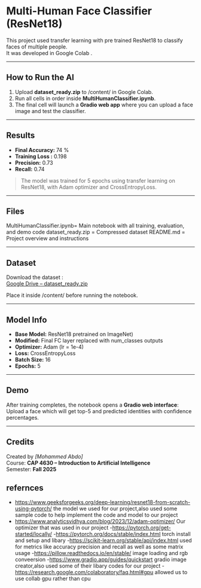 # Multi-Human Face Classifier (ResNet18)

This project used transfer learning with pre trained ResNet18 to classify faces of multiple people.  
It was developed in Google Colab .

---

##  How to Run the AI
1. Upload **dataset_ready.zip** to /content/ in Google Colab.  
2. Run all cells in order inside **MultiHumanClassifier.ipynb**.  
3. The final cell will launch a **Gradio web app** where you can upload a face image and test the classifier.

---

##  Results
- **Final Accuracy:** 74 %  
- **Training Loss :** 0.198 
- **Precision:** 0.73 
- **Recall:** 0.74  

> The model was trained for 5 epochs using transfer learning on ResNet18, with Adam optimizer and CrossEntropyLoss.

---

##  Files


 MultiHumanClassifier.ipynb= Main notebook with all training, evaluation, and demo code 
 dataset_ready.zip = Compressed dataset 
README.md = Project overview and instructions 

---

##  Dataset
Download the dataset :  
 [Google Drive – dataset_ready.zip](https://drive.google.com/file/d/1q23xEeSfhe3famj7bgXc8tLNyuY040im/view?usp=sharing)

Place it inside /content/ before running the notebook.

---

## Model Info
- **Base Model:** ResNet18 pretrained on ImageNet) 
- **Modified:** Final FC layer replaced with num_classes outputs  
- **Optimizer:** Adam (lr = 1e-4)  
- **Loss:** CrossEntropyLoss  
- **Batch Size:** 16  
- **Epochs:** 5  

---

##  Demo
After training completes, the notebook opens a **Gradio web interface**:  
Upload a face which will get top-5 and predicted identities with confidence percentages.  

---

##  Credits
Created by *[Mohammed Abdo]*  
Course: **CAP 4630 – Introduction to Artificial Intelligence**  
Semester: **Fall 2025**


## refernces
- https://www.geeksforgeeks.org/deep-learning/resnet18-from-scratch-using-pytorch/
 the model we used for our project,also used some sample code to help implement the code and model to our project
- https://www.analyticsvidhya.com/blog/2023/12/adam-optimizer/
 Our optimizer that was used in our project
-https://pytorch.org/get-started/locally/
-https://pytorch.org/docs/stable/index.html
torch install and setup and libary
-https://scikit-learn.org/stable/api/index.html
used for metrics like accuracy precision and recall as well as some matrix usage
-https://pillow.readthedocs.io/en/stable/
image loading and rgb conveersion
-https://www.gradio.app/guides/quickstart
gradio image creator,also used some of their libary codes for our project
-https://research.google.com/colaboratory/faq.html#gpu
allowed us to use collab gpu rather than cpu
